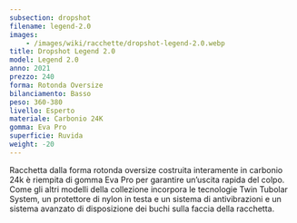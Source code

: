 ```yaml
---
subsection: dropshot
filename: legend-2.0
images:
    - /images/wiki/racchette/dropshot-legend-2.0.webp
title: Dropshot Legend 2.0
model: Legend 2.0
anno: 2021
prezzo: 240
forma: Rotonda Oversize
bilanciamento: Basso
peso: 360-380
livello: Esperto
materiale: Carbonio 24K
gomma: Eva Pro
superficie: Ruvida
weight: -20
---
```

Racchetta dalla forma rotonda oversize costruita interamente in carbonio 24k è riempita di gomma Eva Pro per garantire un’uscita rapida del colpo. Come gli altri modelli della collezione incorpora le tecnologie Twin Tubolar System, un protettore di nylon in testa e un sistema di antivibrazioni e un sistema avanzato di disposizione dei buchi sulla faccia della racchetta.